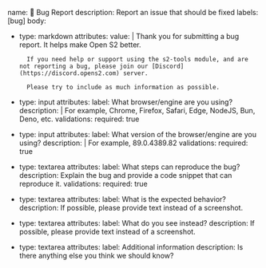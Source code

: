 name: 🐛 Bug Report
description: Report an issue that should be fixed
labels: [bug]
body:

- type: markdown
    attributes:
      value: |
        Thank you for submitting a bug report. It helps make Open S2 better.

        If you need help or support using the s2-tools module, and are not reporting a bug, please join our [Discord](https://discord.opens2.com) server.

        Please try to include as much information as possible.

- type: input
    attributes:
      label: What browser/engine are you using?
      description: |
        For example, Chrome, Firefox, Safari, Edge, NodeJS, Bun, Deno, etc.
    validations:
        required: true
- type: input
    attributes:
      label: What version of the browser/engine are you using?
      description: |
        For example, 89.0.4389.82
    validations:
        required: true
- type: textarea
    attributes:
      label: What steps can reproduce the bug?
      description: Explain the bug and provide a code snippet that can reproduce it.
    validations:
      required: true
- type: textarea
    attributes:
      label: What is the expected behavior?
      description: If possible, please provide text instead of a screenshot.
- type: textarea
    attributes:
      label: What do you see instead?
      description: If possible, please provide text instead of a screenshot.
- type: textarea
    attributes:
      label: Additional information
      description: Is there anything else you think we should know?
